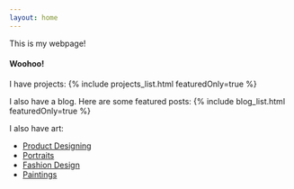 ```yaml
---
layout: home
---
```


This is my webpage!

#### Woohoo!

I have projects:
{% include projects_list.html featuredOnly=true %}

I also have a blog. Here are some featured posts:
{% include blog_list.html featuredOnly=true %}

I also have art:
* [Product Designing](/art#product-designing)
* [Portraits](/art#portraits) 
* [Fashion Design](/art#fashion-designing) 
* [Paintings](/art#paintings)
    